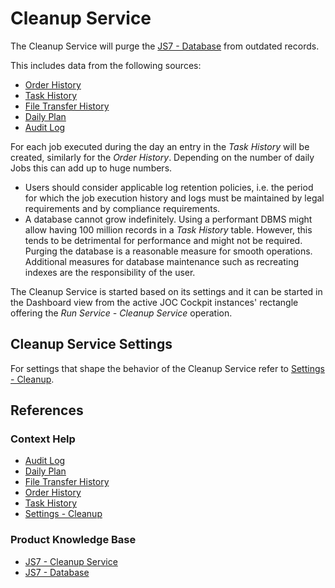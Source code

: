 # Cleanup Service

The Cleanup Service will purge the [JS7 - Database](https://kb.sos-berlin.com/display/JS7/JS7+-+Database) from outdated records.

This includes data from the following sources:

- [Order History](/history-orders)
- [Task History](/history-tasks)
- [File Transfer History](/history-file-transfers)
- [Daily Plan](/daily-plan)
- [Audit Log](/audit-log)

For each job executed during the day an entry in the *Task History* will be created, similarly for the *Order History*. Depending on the number of daily Jobs this can add up to huge numbers.

- Users should consider applicable log retention policies, i.e. the period for which the job execution history and logs must be maintained by legal requirements and by compliance requirements.
- A database cannot grow indefinitely. Using a performant DBMS might allow having 100 million records in a *Task History* table. However, this tends to be detrimental for performance and might not be required. Purging the database is a reasonable measure for smooth operations. Additional measures for database maintenance such as recreating indexes are the responsibility of the user.

The Cleanup Service is started based on its settings and it can be started in the Dashboard view from the active JOC Cockpit instances' rectangle offering the *Run Service - Cleanup Service* operation.

## Cleanup Service Settings

For settings that shape the behavior of the Cleanup Service refer to [Settings - Cleanup](/settings-cleanup).

## References

### Context Help

- [Audit Log](/audit-log)
- [Daily Plan](/daily-plan)
- [File Transfer History](/history-file-transfers)
- [Order History](/history-orders)
- [Task History](/history-tasks)
- [Settings - Cleanup](/settings-cleanup)

### Product Knowledge Base

- [JS7 - Cleanup Service](https://kb.sos-berlin.com/display/JS7/JS7+-+Cleanup+Service)
- [JS7 - Database](https://kb.sos-berlin.com/display/JS7/JS7+-+Database)
